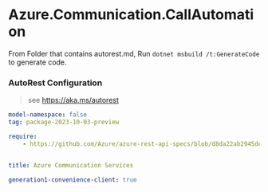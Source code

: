 # Azure.Communication.CallAutomation

From Folder that contains autorest.md, Run `dotnet msbuild /t:GenerateCode` to generate code.

### AutoRest Configuration
> see https://aka.ms/autorest

```yaml
model-namespace: false
tag: package-2023-10-03-preview

require:
    - https://github.com/Azure/azure-rest-api-specs/blob/d8da22ab2945def549943e7f44e00bc20bf32943/specification/communication/data-plane/CallAutomation/readme.md


title: Azure Communication Services

generation1-convenience-client: true
```
